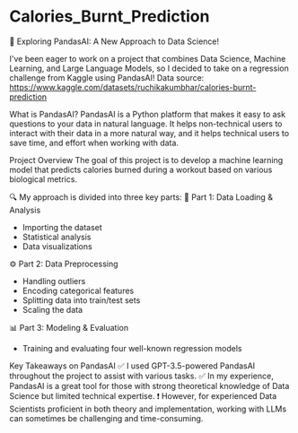 # Calories_Burnt_Prediction
🚀 Exploring PandasAI: A New Approach to Data Science!

I've been eager to work on a project that combines Data Science, Machine Learning, and Large Language Models, so I decided to take on a regression challenge from Kaggle using PandasAI!
Data source: https://www.kaggle.com/datasets/ruchikakumbhar/calories-burnt-prediction

What is PandasAI?
PandasAI is a Python platform that makes it easy to ask questions to your data in natural language. It helps non-technical users to interact with their data in a more natural way, and it helps technical users to save time, and effort when working with data.

Project Overview
The goal of this project is to develop a machine learning model that predicts calories burned during a workout based on various biological metrics.

🔍 My approach is divided into three key parts:
📌 Part 1: Data Loading & Analysis
* Importing the dataset
* Statistical analysis
* Data visualizations

⚙️ Part 2: Data Preprocessing
* Handling outliers
* Encoding categorical features
* Splitting data into train/test sets
* Scaling the data

📊 Part 3: Modeling & Evaluation
* Training and evaluating four well-known regression models

Key Takeaways on PandasAI
✅ I used GPT-3.5-powered PandasAI throughout the project to assist with various tasks.
✅ In my experience, PandasAI is a great tool for those with strong theoretical knowledge of Data Science but limited technical expertise.
❗ However, for experienced Data Scientists proficient in both theory and implementation, working with LLMs can sometimes be challenging and time-consuming.
